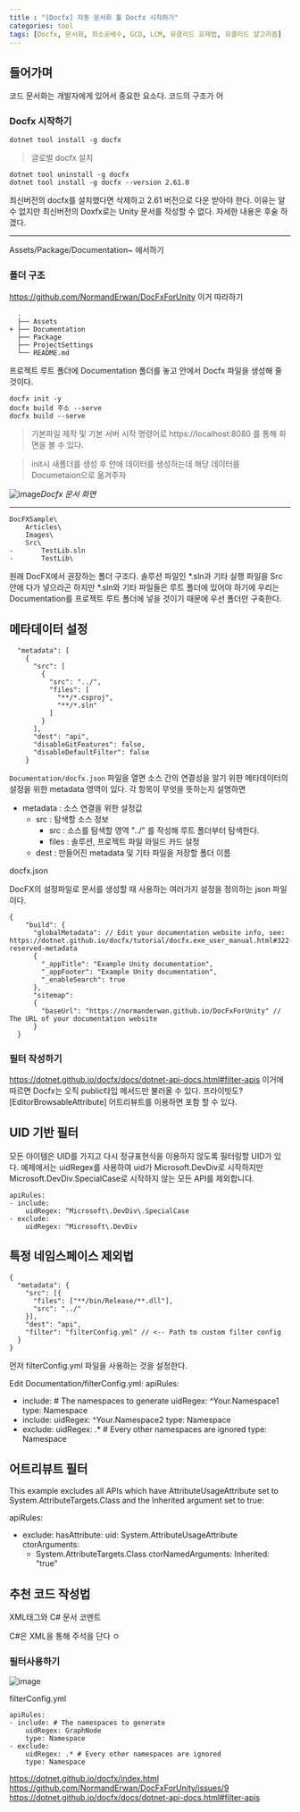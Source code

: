 ```yaml
---
title : "[Docfx] 자동 문서화 툴 Docfx 시작하기"
categories: tool
tags: [Docfx, 문서화, 최소공배수, GCD, LCM, 유클리드 호제법, 유클리드 알고리즘]
---
```

## 들어가며
코드 문서화는 개발자에게 있어서 중요한 요소다. 코드의 구조가 어


### Docfx 시작하기

```
dotnet tool install -g docfx
```
> 글로벌 docfx 설치

```
dotnet tool uninstall -g docfx
dotnet tool install -g docfx --version 2.61.0
```
최신버전의 docfx를 설치했다면 삭제하고 2.61 버전으로 다운 받아야 한다.
이유는 알 수 없지만 최신버전의 Doxfx로는 Unity 문서를 작성할 수 없다. 자세한 내용은 후술 하겠다.

---


Assets/Package/Documentation~ 에서하기

### 폴더 구조
https://github.com/NormandErwan/DocFxForUnity 이거 따라하기

```
  .
  ├── Assets
+ ├── Documentation
  ├── Package
  ├── ProjectSettings
  └── README.md
```
프로젝트 루트 폴더에 Documentation 폴더를 놓고 안에서 Docfx 파일을 생성해 줄 것이다.

```
docfx init -y
docfx build 주소 --serve
docfx build --serve
```
> 기본파일 제작 및 기본 서버 시작 명령어로 https://localhost:8080 를 통해 화면을 볼 수 있다.

> init시 새폴더를 생성 후 안에 데이터를 생성하는데 해당 데이터를 Documetaion으로 옮겨주자

![image](https://github.com/mohitto55/mohitto55.github.io/assets/154340583/50e11699-3c43-4ee9-af11-493905d60fc0)*Docfx 문서 화면*

---

```
DocFXSample\
    Articles\
    Images\
    Src\
-       TestLib.sln
-       TestLib\
```
원래 DocFX에서 권장하는 폴더 구조다. 솔루션 파일인 *.sln과 기타 실행 파일을 Src 안에 다가 넣으라곤 하지만 *.sln와 기타 파일들은 루트 폴더에 있어야 하기에 우리는 Documentation를 프로젝트 루트 폴더에 넣을 것이기 때문에 우선 폴더만 구축한다.

## 메타데이터 설정
```
  "metadata": [
    {
      "src": [
        {
          "src": "../",
          "files": [
            "**/*.csproj",
            "**/*.sln"
          ]
        }
      ],
      "dest": "api",
      "disableGitFeatures": false,
      "disableDefaultFilter": false
    }
```
`Documentation/docfx.json` 파일을 열면 소스 간의 연결성을 알기 위한 메타데이터의 설정을 위한 metadata 영역이 있다. 각 항목이 무엇을 뜻하는지 설명하면
- metadata : 소스 연결을 위한 설정값
	- src : 탐색할 소스 정보
		- src : 소스를 탐색할 영역 "../" 를 작성해 루트 폴더부터 탐색한다.
		- files : 솔루션, 프로젝트 파일 와일드 카드 설정
	- dest : 만들어진 metadata 및 기타 파일을 저장할 폴더 이름
	
<div class='callout-info-expanded'>
<div class='callout-header'>docfx.json</div>
<p>
DocFX의 설정파일로 문서를 생성할 때 사용하는 여러가지 설정을 정의하는 json 파일이다.
</p>
</div>

```
{
    "build": {
      "globalMetadata": // Edit your documentation website info, see: https://dotnet.github.io/docfx/tutorial/docfx.exe_user_manual.html#322-reserved-metadata
      {
        "_appTitle": "Example Unity documentation",
        "_appFooter": "Example Unity documentation",
        "_enableSearch": true
      },
      "sitemap":
      {
        "baseUrl": "https://normanderwan.github.io/DocFxForUnity" // The URL of your documentation website
      }
  }
```


### 필터 작성하기
https://dotnet.github.io/docfx/docs/dotnet-api-docs.html#filter-apis
이거에 따르면 Docfx는 오직 public타입 메서드만 불러올 수 있다.
프라이빗도? [EditorBrowsableAttribute] 어트리뷰트를 이용하면 포함 할 수 있다.

## UID 기반 필터
모든 아이템은 UID를 가지고 다시 정규표현식을 이용하지 않도록 필터링할 UID가 있다. 예제에서는 uidRegex를 사용하여 uid가 Microsoft.DevDiv로 시작하지만 Microsoft.DevDiv.SpecialCase로 시작하지 않는 모든 API를 제외합니다.

```
apiRules:
- include:
    uidRegex: ^Microsoft\.DevDiv\.SpecialCase
- exclude:
    uidRegex: ^Microsoft\.DevDiv
```

## 특정 네임스페이스 제외법
```
{
  "metadata": {
    "src": [{
      "files": ["**/bin/Release/**.dll"],
      "src": "../"
    }],
    "dest": "api",
    "filter": "filterConfig.yml" // <-- Path to custom filter config
  }
}
```
먼저 filterConfig.yml 파일을 사용하는 것을 설정한다.

Edit Documentation/filterConfig.yml:
apiRules:
- include: # The namespaces to generate
    uidRegex: ^Your\.Namespace1
    type: Namespace
- include:
    uidRegex: ^Your\.Namespace2
    type: Namespace
- exclude:
    uidRegex: .* # Every other namespaces are ignored
    type: Namespace

## 어트리뷰트 필터
This example excludes all APIs which have AttributeUsageAttribute set to System.AttributeTargets.Class and the Inherited argument set to true:

apiRules:
- exclude:
  hasAttribute:
    uid: System.AttributeUsageAttribute
    ctorArguments:
    - System.AttributeTargets.Class
    ctorNamedArguments:
      Inherited: "true"

## 추천 코드 작성법
XML태그와 C# 문서 코멘트

C#은 XML을 통해 주석을 단다 ㅇ

### 필터사용하기
![image](https://github.com/mohitto55/Blog_Images/assets/154340583/13ef3375-2917-40c2-9c20-9ad56861712a)

filterConfig.yml
```
apiRules:
- include: # The namespaces to generate
    uidRegex: GraphNode
    type: Namespace
- exclude:
    uidRegex: .* # Every other namespaces are ignored
    type: Namespace
```



<div class="Reference">
<div class="callout-header"> </div>
<p>
<a href="https://dotnet.github.io/docfx/index.html">https://dotnet.github.io/docfx/index.html</a>
<a href="https://github.com/NormandErwan/DocFxForUnity/issues/9">https://github.com/NormandErwan/DocFxForUnity/issues/9</a>
<a href="https://dotnet.github.io/docfx/docs/dotnet-api-docs.html#filter-apis">https://dotnet.github.io/docfx/docs/dotnet-api-docs.html#filter-apis</a>
</p>
</div>